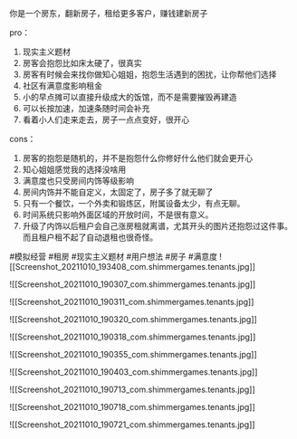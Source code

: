 你是一个房东，翻新房子，租给更多客户，赚钱建新房子

pro：
1. 现实主义题材
2. 房客会抱怨比如床太硬了，很真实
3. 房客有时候会来找你做知心姐姐，抱怨生活遇到的困扰，让你帮他们选择
4. 社区有满意度影响租金
5. 小的早点摊可以直接升级成大的饭馆，而不是需要摧毁再建造
6. 可以长按加速，加速条随时间会补充
7. 看着小人们走来走去，房子一点点变好，很开心


cons：
1. 房客的抱怨是随机的，并不是抱怨什么你修好什么他们就会更开心
2. 知心姐姐感觉我的选择没啥用
3. 满意度也只受房间内饰等级影响
4. 房间内饰并不能自定义，太固定了，房子多了就无聊了
5. 只有一个餐饮，一个外卖和锻炼区，附属设备太少，有点无聊。
6. 时间系统只影响外面区域的开放时间，不是很有意义。
7. 升级了内饰以后租户会自己涨房租就离谱，尤其开头的图片还抱怨过这件事。而且租户租不起了自动退租也很奇怪。

#模拟经营 #租房 #现实主义题材 #用户想法 #房子 #满意度
![[Screenshot_20211010_193408_com.shimmergames.tenants.jpg]]

![[Screenshot_20211010_190307_com.shimmergames.tenants.jpg]]

![[Screenshot_20211010_190311_com.shimmergames.tenants.jpg]]

![[Screenshot_20211010_190320_com.shimmergames.tenants.jpg]]

![[Screenshot_20211010_190318_com.shimmergames.tenants.jpg]]

![[Screenshot_20211010_190355_com.shimmergames.tenants.jpg]]

![[Screenshot_20211010_190403_com.shimmergames.tenants.jpg]]

![[Screenshot_20211010_190713_com.shimmergames.tenants.jpg]]

![[Screenshot_20211010_190718_com.shimmergames.tenants.jpg]]

![[Screenshot_20211010_190721_com.shimmergames.tenants.jpg]]
